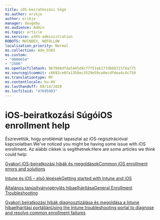```yaml
---
title: iOS-beiratkozási Súgó
ms.author: erikje
author: erikje
manager: dougeby
ms.audience: Admin
ms.topic: article
ms.service: o365-administration
ROBOTS: NOINDEX, NOFOLLOW
localization_priority: Normal
ms.collection: Adm_O365
ms.custom:
- "9000654"
- "2506"
ms.openlocfilehash: 967088dfda5445d4c77f51eb177dbbb721f8a775
ms.sourcegitcommit: c6692ce0fa1358ec3529e59ca0ecdfdea4cdc759
ms.translationtype: MT
ms.contentlocale: hu-HU
ms.lasthandoff: 09/14/2020
ms.locfileid: "47695903"
---
```

# <a name="ios-enrollment-help"></a><span data-ttu-id="ad1bd-102">iOS-beiratkozási Súgó</span><span class="sxs-lookup"><span data-stu-id="ad1bd-102">iOS enrollment help</span></span>

<span data-ttu-id="ad1bd-103">Észrevettük, hogy problémát tapasztal az iOS-regisztrációval kapcsolatban.</span><span class="sxs-lookup"><span data-stu-id="ad1bd-103">We've noticed you might be having some issue with iOS enrollment.</span></span> <span data-ttu-id="ad1bd-104">Az alábbi cikkek is segíthetnek:</span><span class="sxs-lookup"><span data-stu-id="ad1bd-104">Here are some articles we think could help:</span></span> 

[<span data-ttu-id="ad1bd-105">Gyakori iOS-beiratkozási hibák és megoldások</span><span class="sxs-lookup"><span data-stu-id="ad1bd-105">Common iOS enrollment errors and solutions</span></span>](https://support.microsoft.com/help/4039809/troubleshooting-ios-device-enrollment-in-intune)

[<span data-ttu-id="ad1bd-106">Intune és iOS – első lépések</span><span class="sxs-lookup"><span data-stu-id="ad1bd-106">Getting started with Intune and iOS</span></span>](https://docs.microsoft.com/intune/enrollment/ios-enroll)

[<span data-ttu-id="ad1bd-107">Általános tanúsítványigénylés hibaelhárítása</span><span class="sxs-lookup"><span data-stu-id="ad1bd-107">General Enrollment Troubleshooting</span></span>](https://docs.microsoft.com/intune/enrollment/troubleshoot-device-enrollment-in-intune)

[<span data-ttu-id="ad1bd-108">Gyakori beiratkozási hibák diagnosztizálása és megoldása a Intune hibaelhárítási portálján</span><span class="sxs-lookup"><span data-stu-id="ad1bd-108">Using the Intune troubleshooting portal to diagnose and resolve common enrollment failures</span></span>](https://docs.microsoft.com/intune/help-desk-operators)